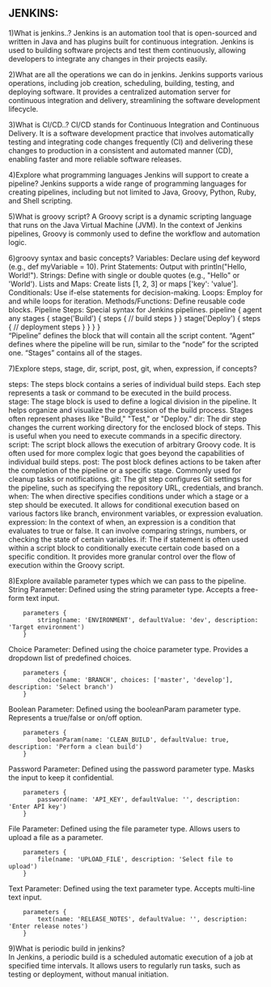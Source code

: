 JENKINS:
------------
1)What is jenkins..?
Jenkins is an automation tool that is open-sourced and written in Java and has plugins built for continuous integration. Jenkins is used to building software projects and test them continuously, allowing developers to integrate any changes in their projects easily.

2)What are all the operations we can do in jenkins.
Jenkins supports various operations, including job creation, scheduling, building, testing, and deploying software. It provides a centralized automation server for continuous integration and delivery, streamlining the software development lifecycle.

3)What is CI/CD..?
CI/CD stands for Continuous Integration and Continuous Delivery. It is a software development practice that involves automatically testing and integrating code changes frequently (CI) and delivering these changes to production in a consistent and automated manner (CD), enabling faster and more reliable software releases.

4)Explore what programming languages Jenkins will support to create a pipeline?
Jenkins supports a wide range of programming languages for creating pipelines, including but not limited to Java, Groovy, Python, Ruby, and Shell scripting.

5)What is groovy script?
A Groovy script is a dynamic scripting language that runs on the Java Virtual Machine (JVM). In the context of Jenkins pipelines, Groovy is commonly used to define the workflow and automation logic.

6)groovy syntax and basic concepts? 
  Variables: Declare using def keyword (e.g., def myVariable = 10).
  Print Statements: Output with println("Hello, World!").
  Strings: Define with single or double quotes (e.g., "Hello" or 'World').
  Lists and Maps: Create lists [1, 2, 3] or maps ['key': 'value'].
  Conditionals: Use if-else statements for decision-making.
  Loops: Employ for and while loops for iteration.
  Methods/Functions: Define reusable code blocks.
  Pipeline Steps: Special syntax for Jenkins pipelines.
    pipeline {
        agent any
        stages {
            stage('Build') {
                steps {
                    // build steps
                }
            }
            stage('Deploy') {
                steps {
                    // deployment steps
                }
            }
        }
    }          
      “Pipeline” defines the block that will contain all the script content.
      “Agent” defines where the pipeline will be run, similar to the “node” for the scripted one.
      “Stages” contains all of the stages.


7)Explore steps, stage, dir, script, post, git, when, expression, if concepts?

  steps: The steps block contains a series of individual build steps. Each step represents a task or command to be executed in the build process.  
  stage: The stage block is used to define a logical division in the pipeline. It helps organize and visualize the progression of the build process. Stages often represent phases like "Build," "Test," or "Deploy." 
  dir: The dir step changes the current working directory for the enclosed block of steps. This is useful when you need to execute commands in a specific directory.
  script: The script block allows the execution of arbitrary Groovy code. It is often used for more complex logic that goes beyond the capabilities of individual build steps.
  post: The post block defines actions to be taken after the completion of the pipeline or a specific stage. Commonly used for cleanup tasks or notifications.
  git: The git step configures Git settings for the pipeline, such as specifying the repository URL, credentials, and branch.
  when: The when directive specifies conditions under which a stage or a step should be executed. It allows for conditional execution based on various factors like branch, environment variables, or expression evaluation.
  expression: In the context of when, an expression is a condition that evaluates to true or false. It can involve comparing strings, numbers, or checking the state of certain variables.
  if: The if statement is often used within a script block to conditionally execute certain code based on a specific condition. It provides more granular control over the flow of execution within the Groovy script.

8)Explore available parameter types which we can pass to the pipeline.
  String Parameter:
    Defined using the string parameter type.
    Accepts a free-form text input.
  
        parameters {
            string(name: 'ENVIRONMENT', defaultValue: 'dev', description: 'Target environment')
        }
        
  Choice Parameter:
      Defined using the choice parameter type.
      Provides a dropdown list of predefined choices.
  
        parameters {
            choice(name: 'BRANCH', choices: ['master', 'develop'], description: 'Select branch')
        }
        
  Boolean Parameter:
    Defined using the booleanParam parameter type.
    Represents a true/false or on/off option.
    
        parameters {
            booleanParam(name: 'CLEAN_BUILD', defaultValue: true, description: 'Perform a clean build')
        }
        
  Password Parameter:
    Defined using the password parameter type.
    Masks the input to keep it confidential.
  
        parameters {
            password(name: 'API_KEY', defaultValue: '', description: 'Enter API key')
        }
        
  File Parameter:
    Defined using the file parameter type.
    Allows users to upload a file as a parameter.
  
        parameters {
            file(name: 'UPLOAD_FILE', description: 'Select file to upload')
        }
        
  Text Parameter:
    Defined using the text parameter type.
    Accepts multi-line text input.
  
        parameters {
            text(name: 'RELEASE_NOTES', defaultValue: '', description: 'Enter release notes')
        }

9)What is periodic build in jenkins?        
In Jenkins, a periodic build is a scheduled automatic execution of a job at specified time intervals. It allows users to regularly run tasks, such as testing or deployment, without manual initiation.



